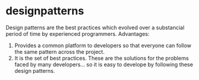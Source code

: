 # designpatterns

Design patterns are the best practices which evolved over a substancial period of time by experienced programmers.
Advantages: 
1) Provides a common platform to developers so that everyone can follow the same pattern across the project.
2) It is the set of best practices. These are the solutions for the problems faced by many developers... so it is easy to develope by following these design patterns.
      
